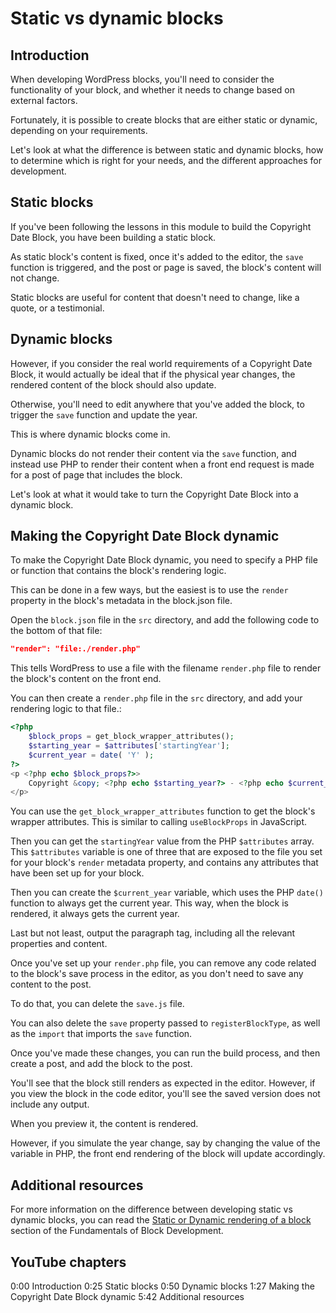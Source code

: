 # Static vs dynamic blocks

## Introduction

When developing WordPress blocks, you'll need to consider the functionality of your block, and whether it needs to change based on external factors.

Fortunately, it is possible to create blocks that are either static or dynamic, depending on your requirements.

Let's look at what the difference is between static and dynamic blocks, how to determine which is right for your needs, and the different approaches for development.

## Static blocks

If you've been following the lessons in this module to build the Copyright Date Block, you have been building a static block. 

As static block's content is fixed, once it's added to the editor, the `save` function is triggered, and the post or page is saved, the block's content will not change.

Static blocks are useful for content that doesn't need to change, like a quote, or a testimonial.

## Dynamic blocks

However, if you consider the real world requirements of a Copyright Date Block, it would actually be ideal that if the physical year changes, the rendered content of the block should also update. 

Otherwise, you'll need to edit anywhere that you've added the block, to trigger the `save` function and update the year.

This is where dynamic blocks come in. 

Dynamic blocks do not render their content via the `save` function, and instead use PHP to render their content when a front end request is made for a post of page that includes the block.

Let's look at what it would take to turn the Copyright Date Block into a dynamic block.

## Making the Copyright Date Block dynamic

To make the Copyright Date Block dynamic, you need to specify a PHP file or function that contains the block's rendering logic.

This can be done in a few ways, but the easiest is to use the `render` property in the block's metadata in the block.json file.

Open the `block.json` file in the `src` directory, and add the following code to the bottom of that file:

```json
"render": "file:./render.php"
```

This tells WordPress to use a file with the filename `render.php` file to render the block's content on the front end.

You can then create a `render.php` file in the `src` directory, and add your rendering logic to that file.:

```php
<?php
    $block_props = get_block_wrapper_attributes();
    $starting_year = $attributes['startingYear'];
    $current_year = date( 'Y' );
?>
<p <?php echo $block_props?>>
    Copyright &copy; <?php echo $starting_year?> - <?php echo $current_year; ?>
</p>
```

You can use the `get_block_wrapper_attributes` function to get the block's wrapper attributes. This is similar to calling `useBlockProps` in JavaScript. 

Then you can get the `startingYear` value from the PHP `$attributes` array. This `$attributes` variable is one of three that are exposed to the file you set for your block's `render` metadata property, and contains any attributes that have been set up for your block.

Then you can create the `$current_year` variable, which uses the PHP `date()` function to always get the current year. This way, when the block is rendered, it always gets the current year.

Last but not least, output the paragraph tag, including all the relevant properties and content.

Once you've set up your `render.php` file, you can remove any code related to the block's save process in the editor, as you don't need to save any content to the post. 

To do that, you can delete the `save.js` file.

You can also delete the `save` property passed to `registerBlockType`, as well as the `import` that imports the `save` function.

Once you've made these changes, you can run the build process, and then create a post, and add the block to the post.

You'll see that the block still renders as expected in the editor. However, if you view the block in the code editor, you'll see the saved version does not include any output. 

When you preview it, the content is rendered. 

However, if you simulate the year change, say by changing the value of the variable in PHP, the front end rendering of the block will update accordingly.

## Additional resources

For more information on the difference between developing static vs dynamic blocks, you can read the [Static or Dynamic rendering of a block](https://developer.wordpress.org/block-editor/getting-started/fundamentals/static-dynamic-rendering/) section of the Fundamentals of Block Development.

## YouTube chapters

0:00 Introduction
0:25 Static blocks
0:50 Dynamic blocks
1:27 Making the Copyright Date Block dynamic
5:42 Additional resources
